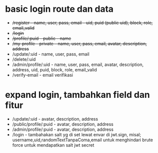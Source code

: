 # basic login route dan data
* ~~/register - name, user, pass, email - uid, puid (public uid), block, role, email_valid~~
* ~~/login~~
* ~~/profile/:puid - public - name~~
* ~~/my-profile - private - name, user, pass, email, avatar, description, address~~
* /update/:uid - name, user, pass, email
* /delete/:uid
* /admin/profile/:uid - name, user, pass, email, avatar, description, address, uid, puid, block, role, email_valid
* /verify-email - email verifikasi

# expand login, tambahkan field dan fitur
* /update/:uid - avatar, description, address
* /public/profile/:puid - avatar, description, address
* /admin/profile/:puid - avatar, description, address
* /login - tambahakan salt yg di set lewat envar di jwt.sign, misal; username,uid,randomTextTanpaComa,email untuk menghindari brute force untuk mendapatkan salt jwt secret

